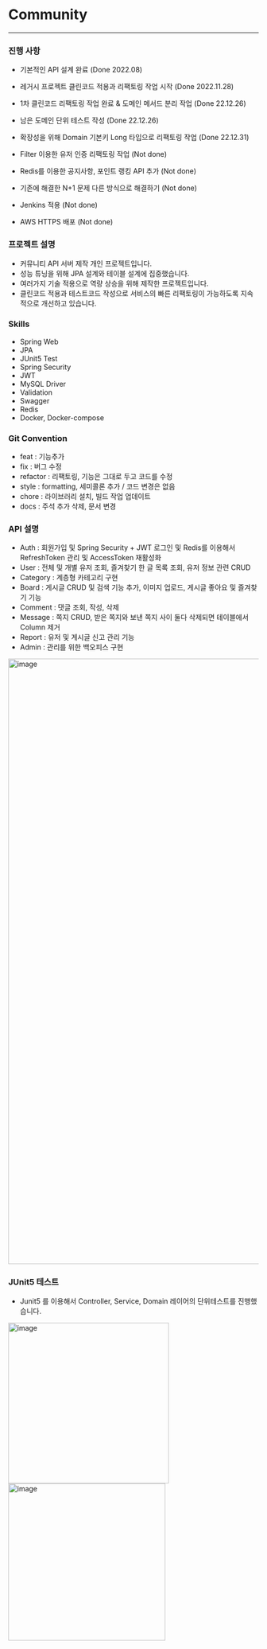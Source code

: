 # Community

<hr>

### 진행 사항

- 기본적인 API 설계 완료 (Done 2022.08)
- 레거시 프로젝트 클린코드 적용과 리팩토링 작업 시작 (Done 2022.11.28)
- 1차 클린코드 리팩토링 작업 완료 & 도메인 메서드 분리 작업 (Done 22.12.26)
- 남은 도메인 단위 테스트 작성 (Done 22.12.26)

- 확장성을 위해 Domain 기본키 Long 타입으로 리팩토링 작업 (Done 22.12.31)
- Filter 이용한 유저 인증 리팩토링 작업 (Not done)
- Redis를 이용한 공지사항, 포인트 랭킹 API 추가 (Not done)
- 기존에 해결한 N+1 문제 다른 방식으로 해결하기 (Not done)
- Jenkins 적용 (Not done)
- AWS HTTPS 배포 (Not done)

### 프로젝트 설명

- 커뮤니티 API 서버 제작 개인 프로젝트입니다.
- 성능 튜닝을 위해 JPA 설계와 테이블 설계에 집중했습니다.
- 여러가지 기술 적용으로 역량 상승을 위해 제작한 프로젝트입니다.
- 클린코드 적용과 테스트코드 작성으로 서비스의 빠른 리팩토링이 가능하도록 지속적으로 개선하고 있습니다.

### Skills

- Spring Web
- JPA
- JUnit5 Test
- Spring Security
- JWT
- MySQL Driver
- Validation
- Swagger
- Redis
- Docker, Docker-compose

### Git Convention

- feat : 기능추가
- fix : 버그 수정
- refactor : 리팩토링, 기능은 그대로 두고 코드를 수정
- style : formatting, 세미콜론 추가 / 코드 변경은 없음
- chore : 라이브러리 설치, 빌드 작업 업데이트
- docs : 주석 추가 삭제, 문서 변경

### API 설명

- Auth : 회원가입 및 Spring Security + JWT 로그인 및 Redis를 이용해서 RefreshToken 관리 및 AccessToken 재활성화
- User : 전체 및 개별 유저 조회, 즐겨찾기 한 글 목록 조회, 유저 정보 관련 CRUD
- Category : 계층형 카테고리 구현
- Board : 게시글 CRUD 및 검색 기능 추가, 이미지 업로드, 게시글 좋아요 및 즐겨찾기 기능
- Comment : 댓글 조회, 작성, 삭제
- Message : 쪽지 CRUD, 받은 쪽지와 보낸 쪽지 사이 둘다 삭제되면 테이블에서 Column 제거
- Report : 유저 및 게시글 신고 관리 기능
- Admin : 관리를 위한 백오피스 구현

<img width="1217" alt="image" src="https://user-images.githubusercontent.com/63213487/186867100-8983c4f6-98cf-414f-b9b6-df5ab0c05624.png">

### JUnit5 테스트

- Junit5 를 이용해서 Controller, Service, Domain 레이어의 단위테스트를 진행했습니다.

<img width="323" alt="image" src="https://user-images.githubusercontent.com/63213487/186866768-4e091e48-e3ee-43c1-86db-aa5c81069227.png"> 
<img width="316" alt="image" src="https://user-images.githubusercontent.com/63213487/186866894-e44c50e7-572b-4298-ad84-3e1323ce5373.png">

